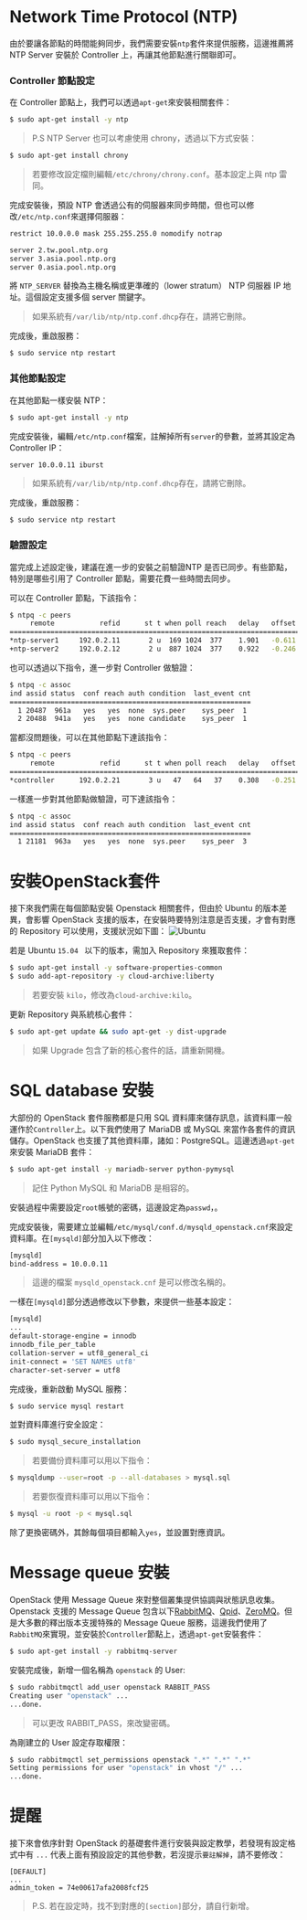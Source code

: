 # Network Time Protocol (NTP)
由於要讓各節點的時間能夠同步，我們需要安裝```ntp```套件來提供服務，這邊推薦將 NTP Server 安裝於 Controller 上，再讓其他節點進行關聯即可。

### Controller 節點設定
在 Controller 節點上，我們可以透過```apt-get```來安裝相關套件：
```sh
$ sudo apt-get install -y ntp
```
> P.S NTP Server 也可以考慮使用 chrony，透過以下方式安裝：
```sh
$ sudo apt-get install chrony
```
> 若要修改設定檔則編輯```/etc/chrony/chrony.conf```。基本設定上與 ntp 雷同。

完成安裝後，預設 NTP 會透過公有的伺服器來同步時間，但也可以修改```/etc/ntp.conf```來選擇伺服器：
```sh
restrict 10.0.0.0 mask 255.255.255.0 nomodify notrap

server 2.tw.pool.ntp.org
server 3.asia.pool.ntp.org
server 0.asia.pool.ntp.org
```
將 ```NTP_SERVER``` 替換為主機名稱或更準確的（lower stratum） NTP 伺服器 IP 地址。這個設定支援多個 server 關鍵字。
> 如果系統有```/var/lib/ntp/ntp.conf.dhcp```存在，請將它刪除。

完成後，重啟服務：
```sh
$ sudo service ntp restart
```

### 其他節點設定
在其他節點一樣安裝 NTP：
```sh
$ sudo apt-get install -y ntp
```

完成安裝後，編輯```/etc/ntp.conf```檔案，註解掉所有```server```的參數，並將其設定為 Controller IP：
```sh
server 10.0.0.11 iburst
```
> 如果系統有```/var/lib/ntp/ntp.conf.dhcp```存在，請將它刪除。

完成後，重啟服務：
```sh
$ sudo service ntp restart
```

### 驗證設定
當完成上述設定後，建議在進一步的安裝之前驗證NTP 是否已同步。有些節點，特別是哪些引用了 Controller 節點，需要花費一些時間去同步。

可以在 Controller 節點，下該指令：
```sh
$ ntpq -c peers
     remote           refid      st t when poll reach   delay   offset  jitter
==============================================================================
*ntp-server1     192.0.2.11       2 u  169 1024  377    1.901   -0.611   5.483
+ntp-server2     192.0.2.12       2 u  887 1024  377    0.922   -0.246   2.864
```

也可以透過以下指令，進一步對 Controller 做驗證：
```sh
$ ntpq -c assoc
ind assid status  conf reach auth condition  last_event cnt
===========================================================
  1 20487  961a   yes   yes  none  sys.peer    sys_peer  1
  2 20488  941a   yes   yes  none candidate    sys_peer  1
```

當都沒問題後，可以在其他節點下達該指令：
```sh
$ ntpq -c peers
     remote           refid      st t when poll reach   delay   offset  jitter
==============================================================================
*controller      192.0.2.21       3 u   47   64   37    0.308   -0.251   0.079
```

一樣進一步對其他節點做驗證，可下達該指令：
```sh
$ ntpq -c assoc
ind assid status  conf reach auth condition  last_event cnt
===========================================================
  1 21181  963a   yes   yes  none  sys.peer    sys_peer  3
```

# 安裝OpenStack套件
接下來我們需在每個節點安裝 Openstack 相關套件，但由於 Ubuntu 的版本差異，會影響 OpenStack 支援的版本，在安裝時要特別注意是否支援，才會有對應的 Repository 可以使用，支援狀況如下圖：
![Ubuntu](images/openstack_support.png)

若是 Ubuntu ```15.04 ``` 以下的版本，需加入 Repository 來獲取套件：
```sh
$ sudo apt-get install -y software-properties-common
$ sudo add-apt-repository -y cloud-archive:liberty
```
> 若要安裝 ```kilo```，修改為```cloud-archive:kilo```。

更新 Repository 與系統核心套件：
```sh
$ sudo apt-get update && sudo apt-get -y dist-upgrade
```
> 如果 Upgrade 包含了新的核心套件的話，請重新開機。

# SQL database 安裝
大部份的 OpenStack 套件服務都是只用 SQL 資料庫來儲存訊息，該資料庫一般運作於```Controller```上。以下我們使用了 MariaDB 或 MySQL 來當作各套件的資訊儲存。OpenStack 也支援了其他資料庫，諸如：PostgreSQL。這邊透過```apt-get```來安裝 MariaDB 套件：
```sh
$ sudo apt-get install -y mariadb-server python-pymysql
```
> 記住 Python MySQL 和 MariaDB 是相容的。

安裝過程中需要設定```root```帳號的密碼，這邊設定為```passwd```，。

完成安裝後，需要建立並編輯```/etc/mysql/conf.d/mysqld_openstack.cnf```來設定資料庫。在```[mysqld]```部分加入以下修改：
```sh
[mysqld]
bind-address = 10.0.0.11
```
> 這邊的檔案 ```mysqld_openstack.cnf``` 是可以修改名稱的。

一樣在```[mysqld]```部分透過修改以下參數，來提供一些基本設定：
```sh
[mysqld]
...
default-storage-engine = innodb
innodb_file_per_table
collation-server = utf8_general_ci
init-connect = 'SET NAMES utf8'
character-set-server = utf8
```

完成後，重新啟動 MySQL 服務：
```sh
$ sudo service mysql restart
```

並對資料庫進行安全設定：
```sh
$ sudo mysql_secure_installation
```
> 若要備份資料庫可以用以下指令：
```sh
$ mysqldump --user=root -p --all-databases > mysql.sql
```
> 若要恢復資料庫可以用以下指令：
```sh
$ mysql -u root -p < mysql.sql
```

除了更換密碼外，其餘每個項目都輸入```yes```，並設置對應資訊。

# Message queue 安裝
OpenStack 使用 Message Queue 來對整個叢集提供協調與狀態訊息收集。Openstack 支援的 Message Queue 包含以下[RabbitMQ](http://www.rabbitmq.com/)、[Qpid](http://qpid.apache.org/)、[ZeroMQ](http://zeromq.org/)。但是大多數的釋出版本支援特殊的 Message Queue 服務，這邊我們使用了```RabbitMQ```來實現，並安裝於```Controller```節點上，透過```apt-get```安裝套件：
```sh
$ sudo apt-get install -y rabbitmq-server
```

安裝完成後，新增一個名稱為 ```openstack``` 的 User:
```sh
$ sudo rabbitmqctl add_user openstack RABBIT_PASS
Creating user "openstack" ...
...done.
```
> 可以更改 RABBIT_PASS，來改變密碼。

為剛建立的 User 設定存取權限：
```sh
$ sudo rabbitmqctl set_permissions openstack ".*" ".*" ".*"
Setting permissions for user "openstack" in vhost "/" ...
...done.
```

# 提醒
接下來會依序針對 OpenStack 的基礎套件進行安裝與設定教學，若發現有設定格式中有 ```...``` 代表上面有預設設定的其他參數，若沒提示```要註解掉```，請不要修改：
```
[DEFAULT]
...
admin_token = 74e00617afa2008fcf25
```
> P.S. 若在設定時，找不到對應的```[section]```部分，請自行新增。
